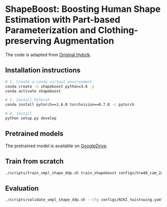 # ShapeBoost: Boosting Human Shape Estimation with Part-based Parameterization and Clothing-preserving Augmentation

The code is adapted from [Original Hybrik](https://github.com/Jeff-sjtu/HybrIK).

## Installation instructions

``` bash
# 1. Create a conda virtual environment.
conda create -n shapeboost python=3.6 -y
conda activate shapeboost

# 2. Install PyTorch
conda install pytorch==1.6.0 torchvision==0.7.0 -c pytorch

# 4. Install
python setup.py develop
```

## Pretrained models
The pretrained model is available on [GoogleDrive](https://drive.google.com/file/d/1XsQschZNYcQK0bDXJNZgghrZHLZYFcJz/view?usp=sharing).

## Train from scratch

``` bash
./scripts/train_smpl_shape_ddp.sh train_shapeboost configs/hrw48_cam_2x_sratio_semi_analytical.yaml
```

## Evaluation
``` bash
./scripts/validate_smpl_shape_ddp.sh --cfg configs/NIKI_twistswing.yaml --ckpt {CKPT}
```
